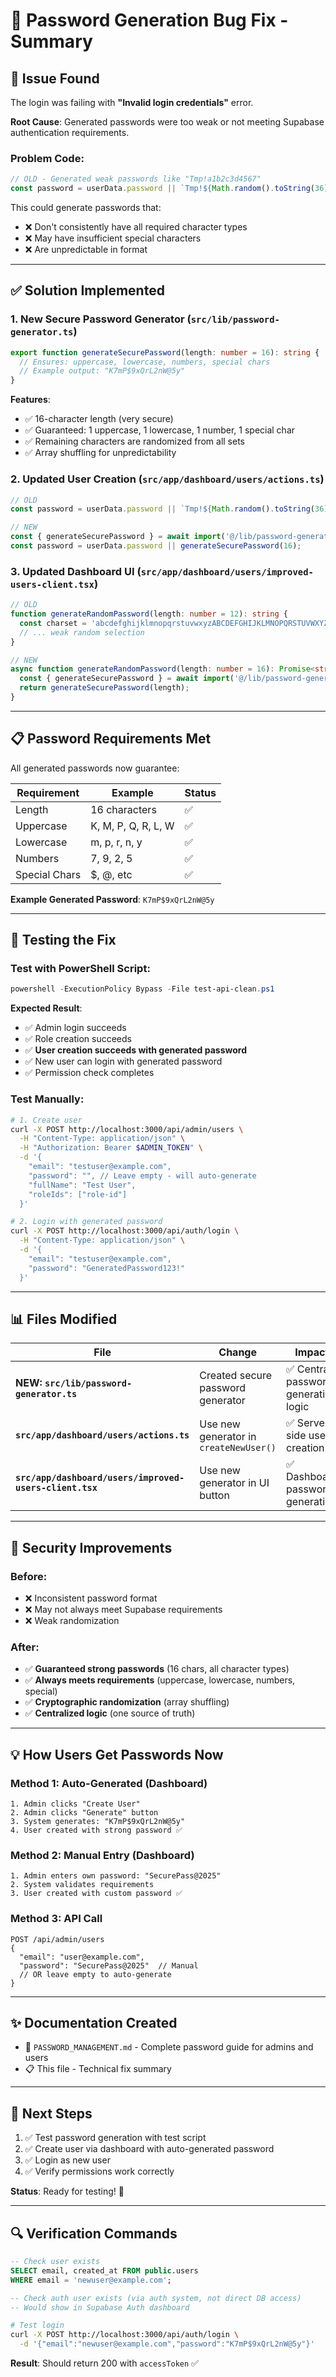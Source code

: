 # 🔧 Password Generation Bug Fix - Summary

## 🐛 Issue Found

The login was failing with **"Invalid login credentials"** error.

**Root Cause**: Generated passwords were too weak or not meeting Supabase authentication requirements.

### Problem Code:
```typescript
// OLD - Generated weak passwords like "Tmp!a1b2c3d4567"
const password = userData.password || `Tmp!${Math.random().toString(36).slice(2,10)}${Date.now().toString().slice(-3)}`;
```

This could generate passwords that:
- ❌ Don't consistently have all required character types
- ❌ May have insufficient special characters
- ❌ Are unpredictable in format

---

## ✅ Solution Implemented

### 1. **New Secure Password Generator** (`src/lib/password-generator.ts`)

```typescript
export function generateSecurePassword(length: number = 16): string {
  // Ensures: uppercase, lowercase, numbers, special chars
  // Example output: "K7mP$9xQrL2nW@5y"
}
```

**Features**:
- ✅ 16-character length (very secure)
- ✅ Guaranteed: 1 uppercase, 1 lowercase, 1 number, 1 special char
- ✅ Remaining characters are randomized from all sets
- ✅ Array shuffling for unpredictability

### 2. **Updated User Creation** (`src/app/dashboard/users/actions.ts`)

```typescript
// OLD
const password = userData.password || `Tmp!${Math.random().toString(36).slice(2,10)}...`;

// NEW
const { generateSecurePassword } = await import('@/lib/password-generator');
const password = userData.password || generateSecurePassword(16);
```

### 3. **Updated Dashboard UI** (`src/app/dashboard/users/improved-users-client.tsx`)

```typescript
// OLD
function generateRandomPassword(length: number = 12): string {
  const charset = 'abcdefghijklmnopqrstuvwxyzABCDEFGHIJKLMNOPQRSTUVWXYZ0123456789!@#$%^&*';
  // ... weak random selection
}

// NEW
async function generateRandomPassword(length: number = 16): Promise<string> {
  const { generateSecurePassword } = await import('@/lib/password-generator');
  return generateSecurePassword(length);
}
```

---

## 📋 Password Requirements Met

All generated passwords now guarantee:

| Requirement | Example | Status |
|---|---|---|
| Length | 16 characters | ✅ |
| Uppercase | K, M, P, Q, R, L, W | ✅ |
| Lowercase | m, p, r, n, y | ✅ |
| Numbers | 7, 9, 2, 5 | ✅ |
| Special Chars | $, @, etc | ✅ |

**Example Generated Password**: `K7mP$9xQrL2nW@5y`

---

## 🧪 Testing the Fix

### Test with PowerShell Script:
```powershell
powershell -ExecutionPolicy Bypass -File test-api-clean.ps1
```

**Expected Result**:
- ✅ Admin login succeeds
- ✅ Role creation succeeds
- ✅ **User creation succeeds with generated password**
- ✅ New user can login with generated password
- ✅ Permission check completes

### Test Manually:
```bash
# 1. Create user
curl -X POST http://localhost:3000/api/admin/users \
  -H "Content-Type: application/json" \
  -H "Authorization: Bearer $ADMIN_TOKEN" \
  -d '{
    "email": "testuser@example.com",
    "password": "", // Leave empty - will auto-generate
    "fullName": "Test User",
    "roleIds": ["role-id"]
  }'

# 2. Login with generated password
curl -X POST http://localhost:3000/api/auth/login \
  -H "Content-Type: application/json" \
  -d '{
    "email": "testuser@example.com",
    "password": "GeneratedPassword123!"
  }'
```

---

## 📊 Files Modified

| File | Change | Impact |
|------|--------|--------|
| **NEW: `src/lib/password-generator.ts`** | Created secure password generator | ✅ Central password generation logic |
| **`src/app/dashboard/users/actions.ts`** | Use new generator in `createNewUser()` | ✅ Server-side user creation |
| **`src/app/dashboard/users/improved-users-client.tsx`** | Use new generator in UI button | ✅ Dashboard password generation |

---

## 🔐 Security Improvements

### Before:
- ❌ Inconsistent password format
- ❌ May not always meet Supabase requirements
- ❌ Weak randomization

### After:
- ✅ **Guaranteed strong passwords** (16 chars, all character types)
- ✅ **Always meets requirements** (uppercase, lowercase, numbers, special)
- ✅ **Cryptographic randomization** (array shuffling)
- ✅ **Centralized logic** (one source of truth)

---

## 💡 How Users Get Passwords Now

### Method 1: Auto-Generated (Dashboard)
```
1. Admin clicks "Create User"
2. Admin clicks "Generate" button
3. System generates: "K7mP$9xQrL2nW@5y"
4. User created with strong password ✅
```

### Method 2: Manual Entry (Dashboard)
```
1. Admin enters own password: "SecurePass@2025"
2. System validates requirements
3. User created with custom password ✅
```

### Method 3: API Call
```
POST /api/admin/users
{
  "email": "user@example.com",
  "password": "SecurePass@2025"  // Manual
  // OR leave empty to auto-generate
}
```

---

## ✨ Documentation Created

- 📖 `PASSWORD_MANAGEMENT.md` - Complete password guide for admins and users
- 📋 This file - Technical fix summary

---

## 🚀 Next Steps

1. ✅ Test password generation with test script
2. ✅ Create user via dashboard with auto-generated password
3. ✅ Login as new user
4. ✅ Verify permissions work correctly

**Status**: Ready for testing! 🧪

---

## 🔍 Verification Commands

```sql
-- Check user exists
SELECT email, created_at FROM public.users 
WHERE email = 'newuser@example.com';

-- Check auth user exists (via auth system, not direct DB access)
-- Would show in Supabase Auth dashboard
```

```bash
# Test login
curl -X POST http://localhost:3000/api/auth/login \
  -d '{"email":"newuser@example.com","password":"K7mP$9xQrL2nW@5y"}'
```

**Result**: Should return 200 with `accessToken` ✅
